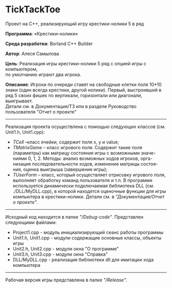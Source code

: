 # TickTackToe
Проект на  С++, реализирующий игру крестики-нолики 5 в ряд

**Программа**: «Крестики-нолики»

**Cреда разработки**: Borland С++ Builder

**Автор**: Алеся Самылова

**Цель**: Реализация игры крестики-нолики 5 ряд с опцией игры с компьютером,  
          по умолчанию играют два игрока. 
          
**Описание**: Игроки  по очереди ставят на свободные клетки поля  10*10   знаки  (один  всегда  крестики,  другой нолики).   Первый, выстроивший в ряд 5 своих фишек по вертикали, горизонтали или диагонали, выигрывает.   
Детали см. в Документация/TЗ или в разделе Руководство пользователя "Отчет о проекте"  


-------------------------------------------------------------------------------------------------------------
Реализация проекта осуществлена с помощью следующих классов (см. Unit1.h, Unit1.cpp):
*	*TCell* –класс ячейки, содержит поля x, y и value;
*	*TMatrixGame* – класс игрового поля. Содержит такие поля (параметры) как матрицу состояния игры с возможными значе-ниями 0, 1, 2. Методы: анализ возможных ходов игроков, орга-низация последовательности ходов, изменение матрицы состоя-ния, оценка выигрыша (завершение игры);
*	*TUserForm* – класс, который осуществляет отрисовку игрового поля, выполняет обработку команд пользователя и т.п.
В программе используется динамически подключаемая библиотека DLL (см. ./DLL/MyDLL.cpp),
в которой находятся оценочные функции для игры компьютера в крестики-нолики.
Детали см. в *"Документация/Отчет о проекте"*.

-------------------------------------------------------------------------------------------------------------
Исходный код находится в папке *"/Debug-code"*.
Представлен следующими файлами:
* Project1.cpp - модуль инициализирующий сеанс работы программы
* Unit1.h, Unit1.cpp - модули содержащие основные классы, объекты игры
* Unit2.h, Unit2.cpp - модули окна "О программе"
* Unit3.h, Unit3.cpp - модули окна "Cправка"  
* DLL/MyDLL.cpp      - реализация библиотеки dll для имитации хода компьютера

-----------------------------------------------------------------------------------------------------------------
Рабочая версия игры представлена в папке *"/Release"*. 
